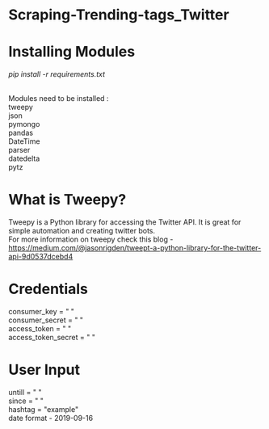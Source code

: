 # Scraping-Trending-tags_Twitter

# Installing Modules
*pip install -r requirements.txt*

<br>
Modules need to be installed :<br>
tweepy<br>
json<br>
pymongo<br>
pandas<br>
DateTime<br>
parser<br>
datedelta<br>
pytz

# What is Tweepy?
Tweepy is a Python library for accessing the Twitter API. It is great for simple automation and creating twitter bots. <br>
For more information on tweepy check this blog - https://medium.com/@jasonrigden/tweept-a-python-library-for-the-twitter-api-9d0537dcebd4

# Credentials 
consumer_key = " " <br>
consumer_secret = " " <br>
access_token = " " <br>
access_token_secret = " "

# User Input
untill = " "   
since = " "<br>
hashtag = "example"<br>
date format - 2019-09-16
